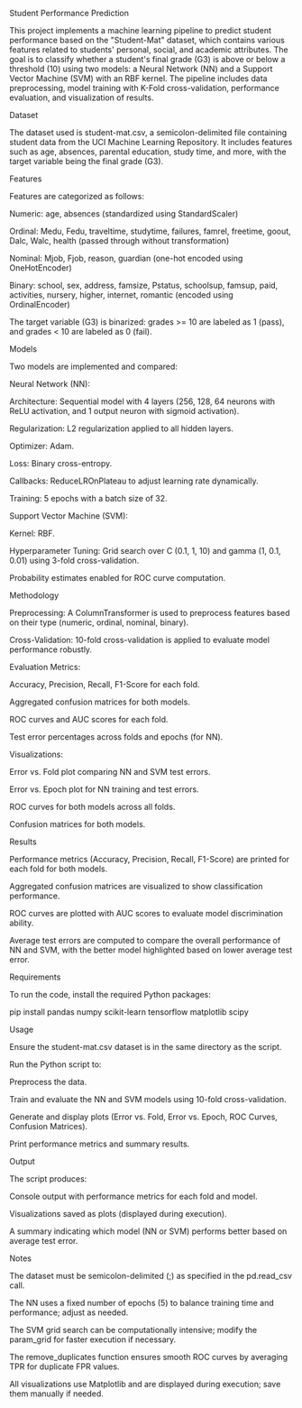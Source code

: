 Student Performance Prediction

This project implements a machine learning pipeline to predict student performance based on the "Student-Mat" dataset, which contains various features related to students' personal, social, and academic attributes. The goal is to classify whether a student's final grade (G3) is above or below a threshold (10) using two models: a Neural Network (NN) and a Support Vector Machine (SVM) with an RBF kernel. The pipeline includes data preprocessing, model training with K-Fold cross-validation, performance evaluation, and visualization of results.

Dataset

The dataset used is student-mat.csv, a semicolon-delimited file containing student data from the UCI Machine Learning Repository. It includes features such as age, absences, parental education, study time, and more, with the target variable being the final grade (G3).

Features

Features are categorized as follows:





Numeric: age, absences (standardized using StandardScaler)



Ordinal: Medu, Fedu, traveltime, studytime, failures, famrel, freetime, goout, Dalc, Walc, health (passed through without transformation)



Nominal: Mjob, Fjob, reason, guardian (one-hot encoded using OneHotEncoder)



Binary: school, sex, address, famsize, Pstatus, schoolsup, famsup, paid, activities, nursery, higher, internet, romantic (encoded using OrdinalEncoder)

The target variable (G3) is binarized: grades >= 10 are labeled as 1 (pass), and grades < 10 are labeled as 0 (fail).

Models

Two models are implemented and compared:





Neural Network (NN):





Architecture: Sequential model with 4 layers (256, 128, 64 neurons with ReLU activation, and 1 output neuron with sigmoid activation).



Regularization: L2 regularization applied to all hidden layers.



Optimizer: Adam.



Loss: Binary cross-entropy.



Callbacks: ReduceLROnPlateau to adjust learning rate dynamically.



Training: 5 epochs with a batch size of 32.



Support Vector Machine (SVM):





Kernel: RBF.



Hyperparameter Tuning: Grid search over C (0.1, 1, 10) and gamma (1, 0.1, 0.01) using 3-fold cross-validation.



Probability estimates enabled for ROC curve computation.

Methodology





Preprocessing: A ColumnTransformer is used to preprocess features based on their type (numeric, ordinal, nominal, binary).



Cross-Validation: 10-fold cross-validation is applied to evaluate model performance robustly.



Evaluation Metrics:





Accuracy, Precision, Recall, F1-Score for each fold.



Aggregated confusion matrices for both models.



ROC curves and AUC scores for each fold.



Test error percentages across folds and epochs (for NN).



Visualizations:





Error vs. Fold plot comparing NN and SVM test errors.



Error vs. Epoch plot for NN training and test errors.



ROC curves for both models across all folds.



Confusion matrices for both models.

Results





Performance metrics (Accuracy, Precision, Recall, F1-Score) are printed for each fold for both models.



Aggregated confusion matrices are visualized to show classification performance.



ROC curves are plotted with AUC scores to evaluate model discrimination ability.



Average test errors are computed to compare the overall performance of NN and SVM, with the better model highlighted based on lower average test error.

Requirements

To run the code, install the required Python packages:

pip install pandas numpy scikit-learn tensorflow matplotlib scipy

Usage





Ensure the student-mat.csv dataset is in the same directory as the script.



Run the Python script to:





Preprocess the data.



Train and evaluate the NN and SVM models using 10-fold cross-validation.



Generate and display plots (Error vs. Fold, Error vs. Epoch, ROC Curves, Confusion Matrices).



Print performance metrics and summary results.

Output

The script produces:





Console output with performance metrics for each fold and model.



Visualizations saved as plots (displayed during execution).



A summary indicating which model (NN or SVM) performs better based on average test error.

Notes





The dataset must be semicolon-delimited (;) as specified in the pd.read_csv call.



The NN uses a fixed number of epochs (5) to balance training time and performance; adjust as needed.



The SVM grid search can be computationally intensive; modify the param_grid for faster execution if necessary.



The remove_duplicates function ensures smooth ROC curves by averaging TPR for duplicate FPR values.



All visualizations use Matplotlib and are displayed during execution; save them manually if needed.

